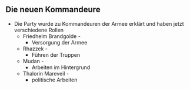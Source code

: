 ## Die neuen Kommandeure
+ Die Party wurde zu Kommandeuren der Armee erklärt und haben jetzt verschiedene Rollen
	+ Friedhelm Brandgolde - 
		+ Versorgung der Armee
	+ Rhazzek - 
		+ Führen der Truppen
	+ Mudan -
		+ Arbeiten im Hintergrund
	+ Thalorin Mareveil -
		+ politische Arbeiten